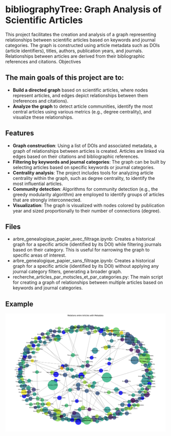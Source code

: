 # bibliographyTree: Graph Analysis of Scientific Articles

This project facilitates the creation and analysis of a graph representing relationships between scientific articles based on keywords and journal categories. The graph is constructed using article metadata such as DOIs (article identifiers), titles, authors, publication years, and journals. Relationships between articles are derived from their bibliographic references and citations.
Objectives

## The main goals of this project are to:

- **Build a directed graph** based on scientific articles, where nodes represent articles, and edges depict relationships between them (references and citations).
- **Analyze the graph** to detect article communities, identify the most central articles using various metrics (e.g., degree centrality), and visualize these relationships.

## Features

- **Graph construction**: Using a list of DOIs and associated metadata, a graph of relationships between articles is created. Articles are linked via edges based on their citations and bibliographic references.
- **Filtering by keywords and journal categories**: The graph can be built by selecting articles based on specific keywords or journal categories.
- **Centrality analysis**: The project includes tools for analyzing article centrality within the graph, such as degree centrality, to identify the most influential articles.
- **Community detection**: Algorithms for community detection (e.g., the greedy modularity algorithm) are employed to identify groups of articles that are strongly interconnected.
- **Visualization**: The graph is visualized with nodes colored by publication year and sized proportionally to their number of connections (degree).

## Files

- arbre_genealogique_papier_avec_filtrage.ipynb: Creates a historical graph for a specific article (identified by its DOI) while filtering journals based on their category. This is useful for narrowing the graph to specific areas of interest.
- arbre_genealogique_papier_sans_filtrage.ipynb: Creates a historical graph for a specific article (identified by its DOI) without applying any journal category filters, generating a broader graph.
- recherche_articles_par_motscles_et_par_categories.py: The main script for creating a graph of relationships between multiple articles based on keywords and journal categories.

## Example
![Graph Visualization Example](exemple_graphe.png)
